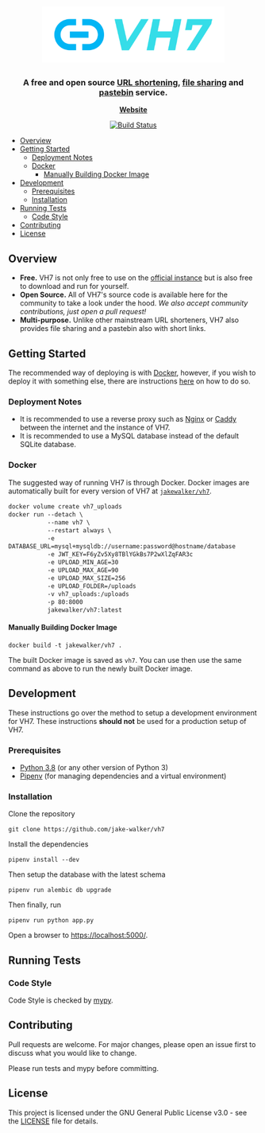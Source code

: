 <h1 align="center">
	<img src="https://github.com/jake-walker/vh7-app/blob/master/static/img/vh7.png?raw=true" style="height: 4em;" alt="VH7 Logo">
</h1>

<h3 align="center">
	A free and open source <u>URL shortening</u>, <u>file sharing</u> and <u>pastebin</u> service.
</h3>

<p align="center">
	<strong>
		<a href="https://vh7.uk/">Website</a>
	</strong>
</p>
<p align="center">
	<a href="https://github.com/jake-walker/vh7/actions?query=workflow%3Aci"><img
        alt="Build Status"
    	src="https://img.shields.io/github/workflow/status/jake-walker/vh7/ci/master?style=flat-square"></a>
</p>

<!-- TOC -->

- [Overview](#overview)
- [Getting Started](#getting-started)
    - [Deployment Notes](#deployment-notes)
    - [Docker](#docker)
        - [Manually Building Docker Image](#manually-building-docker-image)
- [Development](#development)
    - [Prerequisites](#prerequisites)
    - [Installation](#installation)
- [Running Tests](#running-tests)
    - [Code Style](#code-style)
- [Contributing](#contributing)
- [License](#license)

<!-- /TOC -->

## Overview

- **Free.** VH7 is not only free to use on the [official instance](https://vh7.uk) but is also free to download and run
for yourself.
- **Open Source.** All of VH7's source code is available here for the community to take a look under the hood. _We also
accept community contributions, just open a pull request!_
- **Multi-purpose.** Unlike other mainstream URL shorteners, VH7 also provides file sharing and a pastebin also with short
links.

## Getting Started

The recommended way of deploying is with [Docker](#docker), however, if you wish to deploy it with something else, there are instructions [here](https://fastapi.tiangolo.com/deployment/) on how to do so.

### Deployment Notes

- It is recommended to use a reverse proxy such as [Nginx](https://www.nginx.com/) or [Caddy](https://caddyserver.com/) between the internet and the instance of VH7.
- It is recommended to use a MySQL database instead of the default SQLite database.

### Docker

The suggested way of running VH7 is through Docker. Docker images are automatically built for every version of VH7 at [`jakewalker/vh7`](https://hub.docker.com/r/jakewalker/vh7).

```
docker volume create vh7_uploads
docker run --detach \
           --name vh7 \
           --restart always \
           -e DATABASE_URL=mysql+mysqldb://username:password@hostname/database
           -e JWT_KEY=F6yZv5Xy8TBlYGkBs7P2wXlZqFAR3c
           -e UPLOAD_MIN_AGE=30
           -e UPLOAD_MAX_AGE=90
           -e UPLOAD_MAX_SIZE=256
           -e UPLOAD_FOLDER=/uploads
           -v vh7_uploads:/uploads
           -p 80:8000
           jakewalker/vh7:latest
```

#### Manually Building Docker Image

```
docker build -t jakewalker/vh7 .
```

The built Docker image is saved as `vh7`. You can use then use the same command as above to run the newly built Docker image.

## Development

These instructions go over the method to setup a development environment for VH7. These instructions **should not** be used for a production setup of VH7.

### Prerequisites

- [Python 3.8](https://www.python.org/downloads/) (or any other version of Python 3)
- [Pipenv](https://github.com/pypa/pipenv) (for managing dependencies and a virtual environment)

### Installation

Clone the repository

```
git clone https://github.com/jake-walker/vh7
```

Install the dependencies

```
pipenv install --dev
```

Then setup the database with the latest schema

```
pipenv run alembic db upgrade
```

Then finally, run

```
pipenv run python app.py
```

Open a browser to <https://localhost:5000/>.

## Running Tests

### Code Style

Code Style is checked by [mypy](https://mypy.readthedocs.io/en/stable/).

## Contributing

Pull requests are welcome. For major changes, please open an issue first to discuss what you would like to change.

Please run tests and mypy before committing.

## License

This project is licensed under the GNU General Public License v3.0 - see the [LICENSE](LICENSE) file for details.
